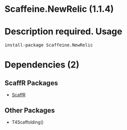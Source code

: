 ﻿Scaffeine.NewRelic (1.1.4)
======
Description required.
Usage
======
<pre>install-package Scaffeine.NewRelic</pre>
Dependencies (2)
=====

ScaffR Packages
------
* [ScaffR](https://github.com/wcpro/ScaffR/tree/master/src/ScaffR)

Other Packages
------
* T4Scaffolding()
